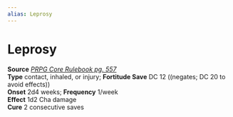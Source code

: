```yaml
---
alias: Leprosy
---
```


# Leprosy

**Source** [_PRPG Core Rulebook pg. 557_](http://paizo.com/pathfinderRPG/v5748btpy88yj)  
**Type** contact, inhaled, or injury; **Fortitude Save** DC 12 ((negates; DC 20 to avoid effects))  
**Onset** 2d4 weeks; **Frequency** 1/week  
**Effect** 1d2 Cha damage  
**Cure** 2 consecutive saves
